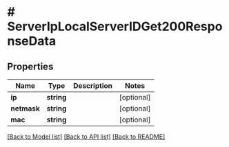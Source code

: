 # # ServerIpLocalServerIDGet200ResponseData

## Properties

Name | Type | Description | Notes
------------ | ------------- | ------------- | -------------
**ip** | **string** |  | [optional]
**netmask** | **string** |  | [optional]
**mac** | **string** |  | [optional]

[[Back to Model list]](../../README.md#models) [[Back to API list]](../../README.md#endpoints) [[Back to README]](../../README.md)
